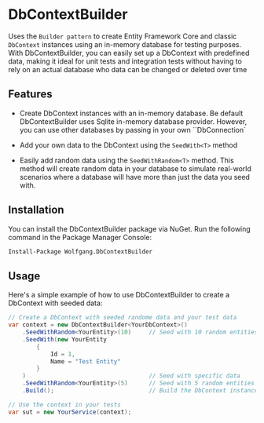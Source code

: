 # DbContextBuilder

Uses the `Builder pattern` to create Entity Framework Core and classic `DbContext` instances
using an in-memory database for testing purposes. With DbContextBuilder, you can easily set up
a DbContext with predefined data, making it ideal for unit tests and integration tests without
having to rely on an actual database who data can be changed or deleted over time

## Features

- Create DbContext instances with an in-memory database. Be default DbContextBuilder
uses Sqlite in-memory database provider. However, you can use other databases by passing
in your own ``DbConnection`

- Add your own data to the DbContext using the `SeedWith<T>` method

- Easily add random data using the `SeedWithRandom<T>` method. This method will create random
data in your database to simulate real-world scenarios where a database will have more than
just the data you seed with.


## Installation
You can install the DbContextBuilder package via NuGet. Run the following command in the Package Manager Console:
```bash
Install-Package Wolfgang.DbContextBuilder
```

## Usage

Here's a simple example of how to use DbContextBuilder to create a DbContext with seeded data:
```csharp
// Create a DbContext with seeded randome data and your test data
var context = new DbContextBuilder<YourDbContext>()
	.SeedWithRandom<YourEntity>(10)		// Seed with 10 random entities
	.SeedWith(new YourEntity
		{
			Id = 1,
			Name = "Test Entity"
		}
	)									// Seed with specific data
	.SeedWithRandom<YourEntity>(5)		// Seed with 5 random entities
	.Build();							// Build the DbContext instance

// Use the context in your tests
var sut = new YourService(context);

```
